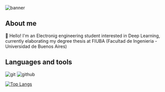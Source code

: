 ![banner](https://user-images.githubusercontent.com/38573537/202921887-04a95399-c4ea-4cdf-bccc-108d1e21ecc0.png)

## About me 
👋 Hello! I'm an Electronig engineering student interested in Deep Learning, currently elaborating my degree thesis at FIUBA (Facultad de Ingenieria - Universidad de Buenos Aires)

## Languages and tools

![git](https://user-images.githubusercontent.com/38573537/202923560-b3d18035-209c-4932-9d43-6b6d2d144de2.svg)
![github](https://user-images.githubusercontent.com/38573537/202923566-4a9e2a3f-649a-444c-8510-adc8d4bf94f6.svg)


[![Top Langs](https://github-readme-stats.vercel.app/api/top-langs/?username=burna680)](https://github.com/anuraghazra/github-readme-stats)

<!--
**burna680/burna680** is a ✨ _special_ ✨ repository because its `README.md` (this file) appears on your GitHub profile.

Here are some ideas to get you started:

- 🔭 I’m currently working on ...
- 🌱 I’m currently learning ...
- 👯 I’m looking to collaborate on ...
- 🤔 I’m looking for help with ...
- 💬 Ask me about ...
- 📫 How to reach me: ...
- 😄 Pronouns: ...
- ⚡ Fun fact: ...
-->
